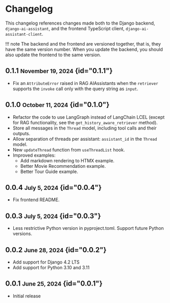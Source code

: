 # Changelog

This changelog references changes made both to the Django backend, `django-ai-assistant`, and the
frontend TypeScript client, `django-ai-assistant-client`.

!!! note
    The backend and the frontend are versioned together, that is, they have the same version number.
    When you update the backend, you should also update the frontend to the same version.

## 0.1.1 <small>November 19, 2024</small> {id="0.1.1"}

- Fix an `AttributeError` raised in RAG AIAssistants when the `retriever` supports the `invoke` call
only with the query string as `input`.

## 0.1.0 <small>October 11, 2024</small> {id="0.1.0"}

- Refactor the code to use LangGraph instead of LangChain LCEL
  (except for RAG functionality, see the `get_history_aware_retriever` method).
- Store all messages in the `Thread` model, including tool calls and their outputs.
- Allow separation of threads per assistant: `assistant_id` in the `Thread` model.
- New `updateThread` function from `useThreadList` hook.
- Improved examples:
    - Add markdown rendering to HTMX example.
    - Better Movie Recommendation example.
    - Better Tour Guide example.

## 0.0.4 <small>July 5, 2024</small> {id="0.0.4"}

- Fix frontend README.

## 0.0.3 <small>July 5, 2024</small> {id="0.0.3"}

- Less restrictive Python version in pyproject.toml. Support future Python versions.

## 0.0.2 <small>June 28, 2024</small> {id="0.0.2"}

- Add support for Django 4.2 LTS
- Add support for Python 3.10 and 3.11

## 0.0.1 <small>June 25, 2024</small> {id="0.0.1"}

- Initial release
